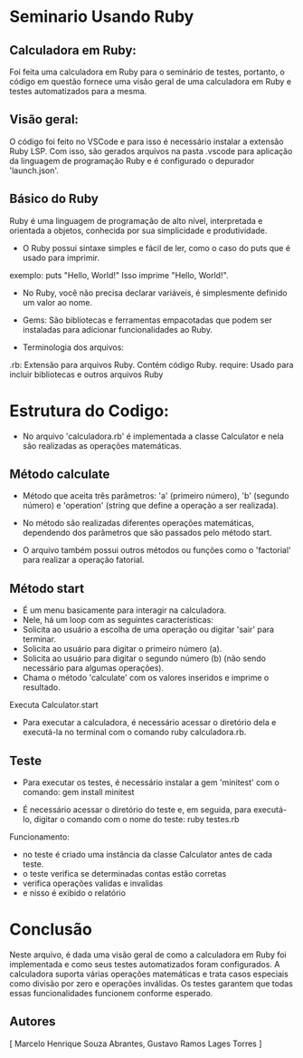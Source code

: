 # Seminario Usando Ruby

## Calculadora em Ruby:

Foi feita uma calculadora em Ruby para o seminário de testes, portanto, o código em questão fornece uma visão geral de uma calculadora em Ruby e testes automatizados para a mesma.

## Visão geral:
O código foi feito no VSCode e para isso é necessário instalar a extensão Ruby LSP. Com isso, são gerados arquivos na pasta .vscode para aplicação da linguagem de programação Ruby e é configurado o depurador 'launch.json'.

## Básico do Ruby
Ruby é uma linguagem de programação de alto nível, interpretada e orientada a objetos, conhecida por sua simplicidade e produtividade.

- O Ruby possui sintaxe simples e fácil de ler, como o caso do puts que é usado para imprimir.

exemplo: puts "Hello, World!"
Isso imprime "Hello, World!".

- No Ruby, você não precisa declarar variáveis, é simplesmente definido um valor ao nome.

- Gems: São bibliotecas e ferramentas empacotadas que podem ser instaladas para adicionar funcionalidades ao Ruby.

- Terminologia dos arquivos:

.rb: Extensão para arquivos Ruby. Contém código Ruby.
require: Usado para incluir bibliotecas e outros arquivos Ruby

# Estrutura do Codigo:

- No arquivo 'calculadora.rb' é implementada a classe Calculator e nela são realizadas as operações matemáticas.

## Método calculate 

- Método que aceita três parâmetros: 'a' (primeiro número), 'b' (segundo número) e 'operation' (string que define a operação a ser realizada).

- No método são realizadas diferentes operações matemáticas, dependendo dos parâmetros que são passados pelo método start.

- O arquivo também possui outros métodos ou funções como o 'factorial' para realizar a operação fatorial.

## Método start

- É um menu basicamente para interagir na calculadora.
- Nele, há um loop com as seguintes características:
- Solicita ao usuário a escolha de uma operação ou digitar 'sair' para terminar.
- Solicita ao usuário para digitar o primeiro número (a).
- Solicita ao usuário para digitar o segundo número (b) (não sendo necessário para algumas operações).
- Chama o método 'calculate' com os valores inseridos e imprime o resultado.


Executa Calculator.start

- Para executar a calculadora, é necessário acessar o diretório dela e executá-la no terminal com o comando ruby calculadora.rb.

## Teste

- Para executar os testes, é necessário instalar a gem 'minitest' com o comando:
gem install minitest

- É necessário acessar o diretório do teste e, em seguida, para executá-lo, digitar o comando com o nome do teste:
ruby testes.rb

Funcionamento:
- no teste é criado uma instância da classe Calculator antes de cada teste.
- o teste verifica se determinadas contas estão corretas
- verifica operações validas e invalidas
- e nisso é exibido o relatório

# Conclusão
Neste arquivo, é dada uma visão geral de como a calculadora em Ruby foi implementada e como seus testes automatizados foram configurados. A calculadora suporta várias operações matemáticas e trata casos especiais como divisão por zero e operações inválidas. Os testes garantem que todas essas funcionalidades funcionem conforme esperado.



## Autores
[
Marcelo Henrique Souza Abrantes,
Gustavo Ramos Lages Torres
]